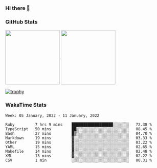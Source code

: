 ### Hi there 👋

### GitHub Stats

<a href="https://github.com/anuraghazra/github-readme-stats">
  <img align="center" height="170px" src="https://github-readme-stats.vercel.app/api/top-langs/?username=tksfjt1024&layout=compact&count_private=true&show_icons=true&show_icons=true&theme=graywhite" />
</a>
<a href="https://github.com/anuraghazra/github-readme-stats">
  <img align="center" height="170px" src="https://github-readme-stats.vercel.app/api?username=tksfjt1024&count_private=true&show_icons=true&show_icons=true&theme=graywhite" />
</a>

[![trophy](https://github-profile-trophy.vercel.app/?username=tksfjt1024)](https://github.com/ryo-ma/github-profile-trophy)

### WakaTime Stats

<!--START_SECTION:waka-->
```text
Week: 05 January, 2022 - 11 January, 2022

Ruby         7 hrs 9 mins    ██████████████████░░░░░░░   72.38 % 
TypeScript   50 mins         ██░░░░░░░░░░░░░░░░░░░░░░░   08.45 % 
Bash         27 mins         █▒░░░░░░░░░░░░░░░░░░░░░░░   04.70 % 
Markdown     19 mins         ▓░░░░░░░░░░░░░░░░░░░░░░░░   03.33 % 
Other        19 mins         ▓░░░░░░░░░░░░░░░░░░░░░░░░   03.22 % 
YAML         15 mins         ▓░░░░░░░░░░░░░░░░░░░░░░░░   02.65 % 
Makefile     14 mins         ▓░░░░░░░░░░░░░░░░░░░░░░░░   02.48 % 
XML          13 mins         ▓░░░░░░░░░░░░░░░░░░░░░░░░   02.22 % 
CSV          1 min           ░░░░░░░░░░░░░░░░░░░░░░░░░   00.31 % 
```
<!--END_SECTION:waka-->
